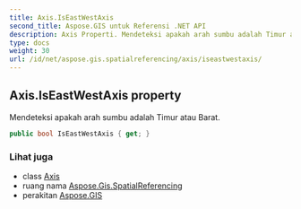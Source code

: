 ```yaml
---
title: Axis.IsEastWestAxis
second_title: Aspose.GIS untuk Referensi .NET API
description: Axis Properti. Mendeteksi apakah arah sumbu adalah Timur atau Barat.
type: docs
weight: 30
url: /id/net/aspose.gis.spatialreferencing/axis/iseastwestaxis/
---
```

## Axis.IsEastWestAxis property

Mendeteksi apakah arah sumbu adalah Timur atau Barat.

```csharp
public bool IsEastWestAxis { get; }
```

### Lihat juga

* class [Axis](../)
* ruang nama [Aspose.Gis.SpatialReferencing](../../axis/)
* perakitan [Aspose.GIS](../../../)


